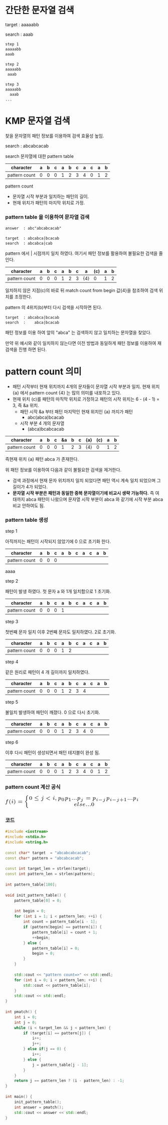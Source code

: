 # 간단한 문자열 검색

target : aaaaabb
 
search : aaab

```
step 1
aaaaabb
aaab

step 2
aaaaabb
 aaab

step 3
aaaaabb
  aaab
... 
```

# KMP 문자열 검색

찾을 문자열의 패턴 정보를 이용하여 검색 효율성 높임.

search : abcabcacab

search 문자열에 대한 pattern table

| character     | a | b | c | a | b | c | a | c | a | b |
|---------------|---|---|---|---|---|---|---|---|---|---|
| pattern count | 0 | 0 | 0 | 1 | 2 | 3 | 4 | 0 | 1 | 2 |

pattern count
- 문자열 시작 부분과 일치하는 패턴의 길이.
- 현재 위치가 패턴의 마지막 위치로 가정. 

### pattern table 을 이용하여 문자열 검색

```
answer  : abc"abcabcacab"

target  : abcabca|bcacab  
search  : abcabca|cab 
```

pattern 에서 | 시점까지 일치 하였다. 여기서 패턴 정보를 활용하여 불필요한 검색을 줄인다. 

| character     | a | b | c | a | b | c | a   | (c) | a | b |
|---------------|---|---|---|---|---|---|-----|-----|---|---|
| pattern count | 0 | 0 | 0 | 1 | 2 | 3 | {4} | 0   | 1 | 2 |


일치하지 않은 지점(c)의 바로 뒤 match count from begin 값{4}을 참조하여 검색 위치를 조정한다.

pattern 의 4위치(b)부터 다시 검색을 시작하면 된다.

```
target  : abcabca|bcacab  
search  :    abca|bcacab 
```

패턴 정보를 이용 하여 앞의 "abca" 는 검색하지 않고 일치하는 문자열을 찾았다.

만약 위 예시와 같이 일치하지 않는다면 이전 방법과 동일하게 패턴 정보를 이용하여 재검색을 진행 하면 된다.

# pattern count 의미

- 패턴 시작부터 현재 위치까지 4개의 문자들이 문자열 시작 부분과 일치.
  현재 위치 {a} 에서 pattern count {4} 는 많의 의미를 내포하고 있다.
- 현재 위치 (c)를 패턴의 마직막 위치로 가정하고 패턴의 시작 위치는 6 - (4 - 1) = 3, 즉 &a 위치.
  - 패턴 시작 &a 부터 패턴 마지막인 현재 위치인 {a} 까지가 패턴
    - abc(abca)bcacab
  - 시작 부분 4 개의 문자열
    - (abca)bcabcacab

| character     | a | b | c | &a | b | c | {a} | (c) | a | b |
|---------------|---|---|---|----|---|---|-----|-----|---|---|
| pattern count | 0 | 0 | 0 | 1  | 2 | 3 | {4} | 0   | 1 | 2 |

즉현재 위치 {a} 패턴 abca 가 존재한다.

위 패턴 정보를 이용하여 다음과 같이 불필요한 검색을 제거한다.
- 검색 과정에서 현재 문자 위치까지 일치 되었다면 패턴 역시 계속 일치 되었으며 그 길이가 4가 되었다. 
- **문자열 시작 부분은 패턴과 동일한 중복 문자열이기에 비교시 생략 가능하다.** 즉 여태까지 abca 패턴이 나왔으며 문자열 시작 부분이 abca 와 같기에 시작 부분 abca 비교 안하여도 됨. 

### pattern table 생성

step 1

아직까지는 패턴이 시작되지 않았기에 0 으로 초기화 한다.

| character     | a | b | c | a | b | c | a | c | a | b |
|---------------|---|---|---|---|---|---|---|---|---|---|
| pattern count | 0 | 0 | 0 |   |   |   |   |   |   |   |

aaaa

step 2

패턴이 발생 하였다. 첫 문자 a 와 1개 일치함으로 1 초기화.

| character     | a | b | c | a | b | c | a | c | a | b |
|---------------|---|---|---|---|---|---|---|---|---|---|
| pattern count | 0 | 0 | 0 | 1 |   |   |   |   |   |   |

step 3

첫번째 문자 일치 이후 2번째 문자도 일치하였다. 2로 초기화.

| character     | a | b | c | a | b | c | a | c | a | b |
|---------------|---|---|---|---|---|---|---|---|---|---|
| pattern count | 0 | 0 | 0 | 1 | 2 |   |   |   |   |   |

step 4

같은 원리로 패턴이 4 개 길이까지 일치하였다.

| character     | a | b | c | a | b | c | a | c | a | b |
|---------------|---|---|---|---|---|---|---|---|---|---|
| pattern count | 0 | 0 | 0 | 1 | 2 | 3 | 4 |   |   |   |

step 5

불일치 발생하여 패턴이 깨졌다. 0 으로 다시 초기화.

| character     | a | b | c | a | b | c | a | c | a | b |
|---------------|---|---|---|---|---|---|---|---|---|---|
| pattern count | 0 | 0 | 0 | 1 | 2 | 3 | 4 | 0 |   |   |

step 6

이후 다시 패턴이 생성되면서 패턴 테지블이 완성 됨.

| character     | a | b | c | a | b | c | a | c | a | b |
|---------------|---|---|---|---|---|---|---|---|---|---|
| pattern count | 0 | 0 | 0 | 1 | 2 | 3 | 4 | 0 | 1 | 2 |

### pattern count 계산 공식

![kmp.png](kmp.png)

### 코드

```cpp
#include <iostream>
#include <stdio.h>
#include <string.h>

const char* target  = "abcabcabcacab";
const char* pattern = "abcabcacab";

const int target_len = strlen(target);
const int pattern_len = strlen(pattern);
	
int pattern_table[100];

void init_pattern_table() {	
	pattern_table[0] = 0;
		
	int begin = 0;
	for (int i = 1; i < pattern_len; ++i) {
		int count = pattern_table[i - 1];
		if (pattern[begin] == pattern[i]) {
			pattern_table[i] = count + 1;
			++begin;
		} else {			
			pattern_table[i] = 0;
			begin = 0;
		}
	}
	
	std::cout << "pattern count=>" << std::endl; 
	for (int i = 0; i < pattern_len; ++i) {
		std::cout << pattern_table[i];
	}
	std::cout << std::endl;
}

int pmatch() {	
	int i = 0;
	int j = 0;
	while (i < target_len && j < pattern_len) {
		if (target[i] == pattern[j]) {
			i++;
			j++;
		} else if(j == 0) {
			i++;
		} else {
			j = pattern_table[j - 1];
		}		
	}
	return j == pattern_len ? (i - pattern_len) : -1;
}

int main() {
	init_pattern_table();	
	int answer = pmatch();
	std::cout << answer << std::endl;
}
```
